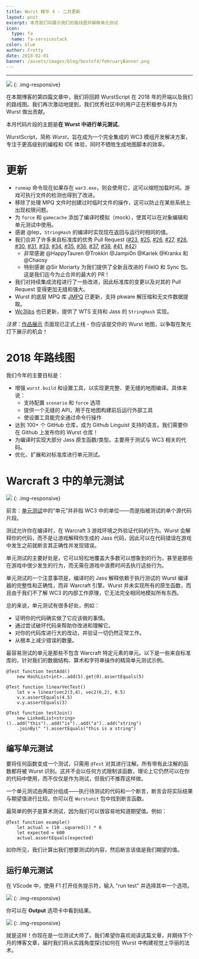 ```yaml
---
title: Wurst 精华 4 - 二月更新
layout: post
excerpt: 本月我们将展示我们的路线图并解释单元测试
icon:
  type: fa
  name: fa-servicestack
color: blue
author: Frotty
date: 2018-02-01
banner: /assets/images/blog/bestof4/februaryBanner.png
---
```

------


![](/assets/images/blog/bestof4/februaryBanner.png)
{: .img-responsive}

在本期博客的第四篇文章中，我们将回顾 WurstScript 在 2018 年的开端以及我们的路线图。我们再次激动地提到，我们优秀社区中的用户正在积极参与并为 Wurst 做出贡献。

本月代码片段的主题是**在 Wurst 中进行单元测试**。

WurstScript，简称 *Wurst*，旨在成为一个完全集成的 WC3 模组开发解决方案，专注于更高级别的编程和 IDE 体验，同时不牺牲生成地图脚本的效率。


更新
===

* `runmap` 命令现在如果存在 `war3.exe`，则会使用它，这可以缩短加载时间。游戏可执行文件的检测也得到了改进。
* 移除了处理 MPQ 文件时创建过时临时文件的操作，这可以防止在某些系统上出现权限问题。
* 为 `force` 和 `gamecache` 添加了编译时模拟（mock），使其可以在对象编辑和单元测试中使用。
* 感谢 @lep，`StringHash` 的编译时实现现在返回与运行时相同的值。
* 我们合并了许多来自标准库的优秀 Pull Request ([#23](https://github.com/wurstscript/WurstStdlib2/pull/23), [#25](https://github.com/wurstscript/WurstStdlib2/pull/25), [#26](https://github.com/wurstscript/WurstStdlib2/pull/26), [#27](https://github.com/wurstscript/WurstStdlib2/pull/27), [#28](https://github.com/wurstscript/WurstStdlib2/pull/28), [#30](https://github.com/wurstscript/WurstStdlib2/pull/30), [#31](https://github.com/wurstscript/WurstStdlib2/pull/31), [#33](https://github.com/wurstscript/WurstStdlib2/pull/33), [#34](https://github.com/wurstscript/WurstStdlib2/pull/34), [#35](https://github.com/wurstscript/WurstStdlib2/pull/35), [#36](https://github.com/wurstscript/WurstStdlib2/pull/36), [#37](https://github.com/wurstscript/WurstStdlib2/pull/37), [#38](https://github.com/wurstscript/WurstStdlib2/pull/38), [#41](https://github.com/wurstscript/WurstStdlib2/pull/41), [#42](https://github.com/wurstscript/WurstStdlib2/pull/42))
    * 非常感谢 @HappyTauren @Trokkin @Jampi0n @Karlek @Krankx 和 @Chaosy
    * 特别感谢 @Sir Moriarty 为我们提供了全新且改进的 FileIO 和 Sync 包。这是我们迄今为止合并的最大的 PR！
* 我们对持续集成流程进行了一些改进，因此标准库的变更以及对其的 Pull Request 变得更加无缝和强大。
* Wurst 的底层 MPQ 库 [JMPQ](https://github.com/inwc3/JMPQ3) 已更新，支持 pkware 解压缩和无文件数据提取。
* [Wc3libs](https://github.com/inwc3/wc3libs) 也已更新，提供了 WTS 支持和 Jass 的 `StringHash` 实现。

*注意*：[作品展示](https://wurstlang.org/showcase.html) 页面现已正式上线 - 你应该提交你的 Wurst 地图，以争取在聚光灯下展示的机会！


2018 年路线图
===

我们今年的主要目标是：

* 增强 `wurst.build` 和设置工具，以实现更完整、更无缝的地图编译。具体来说：
    * 支持配置 `scenario` 和 `force` 选项
    * 提供一个无缝的 API，用于在地图构建前后运行外部工具
    * 使设置工具能完全通过命令行操作
* 达到 100+ 个 GitHub 仓库，成为 Github Linguist 支持的语言。我们需要你在 Github 上发布你的 Wurst 仓库！
* 为编译时实现大部分 Jass 原生函数/类型。主要用于测试与 WC3 相关的代码。
* 优化、扩展和对标准库进行单元测试。


Warcraft 3 中的单元测试
===

![](/assets/images/blog/bestof4/unitTestsBanner.png)
{: .img-responsive}

前言：[单元测试](https://en.wikipedia.org/wiki/Unit_testing)中的“单元”并非指 WC3 中的单位——而是指被测试的单个源代码片段。

测试允许你在编译时，在 Warcraft 3 游戏环境之外验证代码的行为。Wurst 会解释你的代码，而不是让游戏解释你生成的 Jass 代码，因此可以在代码错误在游戏中发生之前就断言其正确性并发现错误。

单元测试的主要好处是，它可以轻松地覆盖大多数可以想象到的行为，甚至是那些在游戏中很少发生的行为，而无需在游戏中浪费时间去执行这些行为。

单元测试的一个注意事项是，编译时的 Jass 解释依赖于执行测试的 Wurst 编译器的完整性和正确性，而非 Warcraft 引擎。Wurst 并未实现所有的原生函数，而且由于我们不了解 WC3 的内部工作原理，它无法完全相同地模拟所有东西。

总的来说，单元测试有很多好处，例如：
* 证明你的代码确实做了它应该做的事情。
* 通过尝试破坏代码来帮助你改进和理解它。
* 对你的代码库进行大的改动，并验证一切仍然正常工作。
* 从根本上减少错误的数量。

最容易测试的单元是那些不包含 Warcraft 特定元素的单元。以下是一些来自标准库的，针对我们的数据结构、算术和字符串操作的精简单元测试示例。

```wurst
@Test function testAdd()
	new HashList<int>..add(5).get(0).assertEquals(5)

@Test function linearVecTest()
	let v = linear(vec2(3,4), vec2(6,2), 0.5)
	v.x.assertEquals(4.5)
	v.y.assertEquals(3)

@Test function testJoin()
    new LinkedList<string>()..add("this")..add("is")..add("a")..add("string")
    .joinBy(" ").assertEquals("this is a string")
```

编写单元测试
---

要将任何函数变成一个测试，只需用 `@Test` 对其进行注解。所有带有此注解的函数都将被 Wurst 识别。这并不会以任何方式限制该函数，理论上它仍然可以在你的代码中使用，而不仅仅是作为测试，但我们不推荐这样做。

一个单元测试由两部分组成——执行待测试的代码和一个断言，断言会将实际结果与期望值进行比较。你可以在 `Wurstunit` 包中找到断言函数。

最简单的例子是算术测试，因为我们可以很容易地知道期望值。例如：

```wurst
@Test function example()
    let actual = (10 .squared()) * 6
    let expected = 600
    actual.assertEquals(expected)
```

如你所见，我们计算出我们想要测试的内容，然后断言该值是我们期望的值。

运行单元测试
---

在 VScode 中，使用 F1 打开任务提示符，输入 "run test" 并选择其中一个选项。

![](/assets/images/blog/bestof4/runTestVS.png)
{: .img-responsive}

你可以在 __Output__ 选项卡中看到结果。


![](/assets/images/blog/bestof4/testOutputVS.png)
{: .img-responsive}

就是这样！你现在是一位测试大师了。我们希望你喜欢阅读这篇文章，并期待下个月的博客文章，届时我们将从实践角度探讨如何在 Wurst 中构建视觉上华丽的法术。